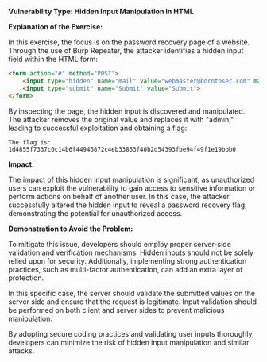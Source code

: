 **Vulnerability Type: Hidden Input Manipulation in HTML**

**Explanation of the Exercise:**

In this exercise, the focus is on the password recovery page of a website. Through the use of Burp Repeater, the attacker identifies a hidden input field within the HTML form:

```html
<form action="#" method="POST">
    <input type="hidden" name="mail" value="webmaster@borntosec.com" maxlength="15">
    <input type="submit" name="Submit" value="Submit">
</form>
```

By inspecting the page, the hidden input is discovered and manipulated. The attacker removes the original value and replaces it with "admin," leading to successful exploitation and obtaining a flag:

```
The flag is: 1d4855f7337c0c14b6f44946872c4eb33853f40b2d54393fbe94f49f1e19bbb0
```

**Impact:**

The impact of this hidden input manipulation is significant, as unauthorized users can exploit the vulnerability to gain access to sensitive information or perform actions on behalf of another user. In this case, the attacker successfully altered the hidden input to reveal a password recovery flag, demonstrating the potential for unauthorized access.

**Demonstration to Avoid the Problem:**

To mitigate this issue, developers should employ proper server-side validation and verification mechanisms. Hidden inputs should not be solely relied upon for security. Additionally, implementing strong authentication practices, such as multi-factor authentication, can add an extra layer of protection.

In this specific case, the server should validate the submitted values on the server side and ensure that the request is legitimate. Input validation should be performed on both client and server sides to prevent malicious manipulation.

By adopting secure coding practices and validating user inputs thoroughly, developers can minimize the risk of hidden input manipulation and similar attacks.

